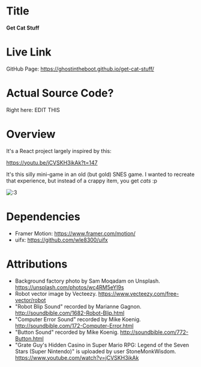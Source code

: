 # Title
**Get Cat Stuff**

# Live Link
GitHub Page: https://ghostintheboot.github.io/get-cat-stuff/

# Actual Source Code?
Right here: EDIT THIS

# Overview
It's a React project largely inspired by this:

https://youtu.be/jCVSKH3ikAk?t=147

It's this silly mini-game in an old (but gold) SNES game. I wanted to recreate that experience, but instead of a crappy item, you get _cats_ :p

![:3](https://www.catgifpage.com/gifs/318.gif "cat shake")

# Dependencies
* Framer Motion: https://www.framer.com/motion/
* uifx: https://github.com/wle8300/uifx

# Attributions
* Background factory photo by Sam Moqadam on Unsplash. https://unsplash.com/photos/wc4RM5eYI9s
* Robot vector image by Vecteezy. https://www.vecteezy.com/free-vector/robot
* "Robot Blip Sound" recorded by Marianne Gagnon. http://soundbible.com/1682-Robot-Blip.html
* "Computer Error Sound" recorded by Mike Koenig. http://soundbible.com/172-Computer-Error.html
* "Button Sound" recorded by Mike Koenig. http://soundbible.com/772-Button.html
* "Grate Guy's Hidden Casino in Super Mario RPG: Legend of the Seven Stars (Super Nintendo)" is uploaded by user StoneMonkWisdom. https://www.youtube.com/watch?v=jCVSKH3ikAk
